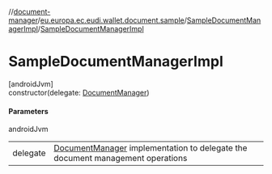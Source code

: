 //[document-manager](../../../index.md)/[eu.europa.ec.eudi.wallet.document.sample](../index.md)/[SampleDocumentManagerImpl](index.md)/[SampleDocumentManagerImpl](-sample-document-manager-impl.md)

# SampleDocumentManagerImpl

[androidJvm]\
constructor(delegate: [DocumentManager](../../eu.europa.ec.eudi.wallet.document/-document-manager/index.md))

#### Parameters

androidJvm

| | |
|---|---|
| delegate | [DocumentManager](../../eu.europa.ec.eudi.wallet.document/-document-manager/index.md) implementation to delegate the document management operations |
